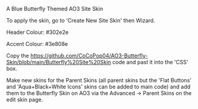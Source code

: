 A Blue Butterfly Themed AO3 Site Skin

To apply the skin, go to 'Create New Site Skin' then Wizard.

Header Colour: #302e2e

Accent Colour: #3e808e

Copy the https://github.com/CoCoPop04/AO3-Butterfly-Skin/blob/main/Butterfly%20Site%20Skin code and past it into the 'CSS' box.

Make new skins for the Parent Skins (all parent skins but the 'Flat Buttons' and 'Aqua+Black+White Icons' skins can be added to main code) and add them to the Butterfly Skin on AO3 via the Advanced -> Parent Skins on the edit skin page.

